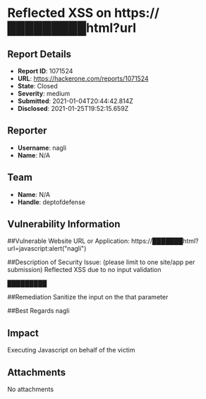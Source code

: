 # Reflected XSS on https://█████████html?url

## Report Details
- **Report ID**: 1071524
- **URL**: https://hackerone.com/reports/1071524
- **State**: Closed
- **Severity**: medium
- **Submitted**: 2021-01-04T20:44:42.814Z
- **Disclosed**: 2021-01-25T19:52:15.659Z

## Reporter
- **Username**: nagli
- **Name**: N/A

## Team
- **Name**: N/A
- **Handle**: deptofdefense

## Vulnerability Information
##Vulnerable Website URL or Application:
https://███████html?url=javascript:alert("nagli")

##Description of Security Issue: (please limit to one site/app per submission)
Reflected XSS due to no input validation

█████████

##Remediation
Sanitize the input on the that parameter

##Best Regards
nagli

## Impact

Executing Javascript on behalf of the victim

## Attachments
No attachments
